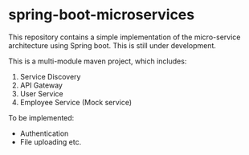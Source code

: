 # spring-boot-microservices

This repository contains a simple implementation of the micro-service architecture using Spring boot. This is still under development.

This is a multi-module maven project, which includes:
1. Service Discovery
2. API Gateway
3. User Service
4. Employee Service (Mock service)

To be implemented:

* Authentication
* File uploading etc.

